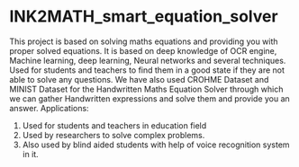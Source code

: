 # INK2MATH_smart_equation_solver
This project is based on solving maths equations and providing you with proper solved equations. It is based on deep knowledge of OCR engine, Machine learning, deep learning, Neural networks and several techniques. Used for students and teachers to find them in a good state if they are not able to solve any questions.
We have also used CROHME Dataset and MINIST Dataset for the Handwritten Maths Equation Solver through which we can gather Handwritten expressions and solve them and provide you an answer.
Applications:
1. Used for students and teachers in education field
2. Used by researchers to solve complex problems.
3. Also used by blind aided students with help of voice recognition system in it.
